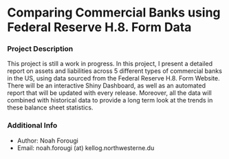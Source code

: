 # Comparing Commercial Banks using Federal Reserve H.8. Form Data

### Project Description
This project is still a work in progress. In this project, I present a detailed report on assets and liabilities across 5 different types of commercial banks in the US, using data sourced from the Federal Reserve H.8. Form Website. There will be an interactive Shiny Dashboard, as well as an automated report that will be updated with every release. Moreover, all the data will combined with historical data to provide a long term look at the trends in these balance sheet statistics. 

### Additional Info
 * Author: Noah Forougi
 * Email: noah.forougi (at) kellog.northwesterne.du

